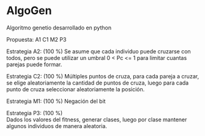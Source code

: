 # AlgoGen
Algoritmo genetio desarrollado en python

Propuesta: 
A1 C1 M2 P3


Estrategia A2: (100 %)
Se asume que cada individuo puede cruzarse con todos, pero se puede utilizar un umbral 0 &lt; Pc &lt;= 1 para limitar cuantas parejas puede formar.

Estrategia C2: (100 %)
Múltiples puntos de cruza, para cada pareja a cruzar, se elige aleatoriamente la cantidad de puntos de cruza, luego para cada punto de cruza seleccionar aleatoriamente la posición.

Estrategia M1: (100 %)
Negación del bit

Estrategia P3: (100 %)                  
Dados los valores del fitness, generar clases, luego por clase mantener algunos individuos de manera aleatoria.
